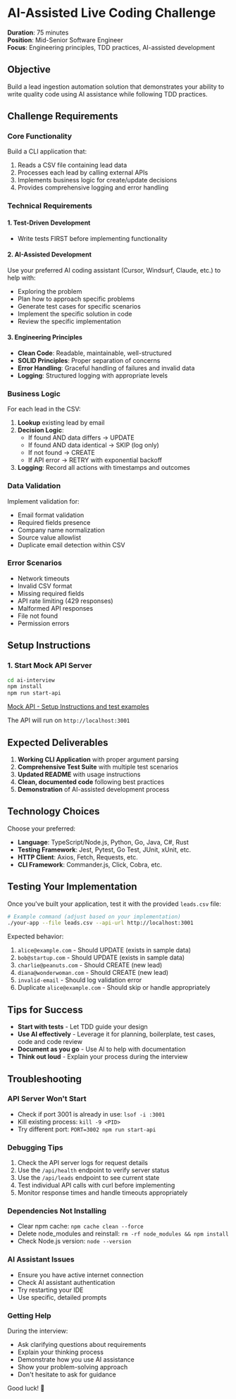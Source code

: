# AI-Assisted Live Coding Challenge

**Duration**: 75 minutes  
**Position**: Mid-Senior Software Engineer  
**Focus**: Engineering principles, TDD practices, AI-assisted development

## Objective

Build a lead ingestion automation solution that demonstrates your ability to write quality code using AI assistance while following TDD practices.

## Challenge Requirements

### Core Functionality

Build a CLI application that:
1. Reads a CSV file containing lead data
2. Processes each lead by calling external APIs
3. Implements business logic for create/update decisions
4. Provides comprehensive logging and error handling

### Technical Requirements

#### 1. Test-Driven Development

- Write tests FIRST before implementing functionality

#### 2. AI-Assisted Development

Use your preferred AI coding assistant (Cursor, Windsurf, Claude, etc.) to help with:
- Exploring the problem
- Plan how to approach specific problems
- Generate test cases for specific scenarios
- Implement the specific solution in code 
- Review the specific implementation

#### 3. Engineering Principles 

- **Clean Code**: Readable, maintainable, well-structured
- **SOLID Principles**: Proper separation of concerns
- **Error Handling**: Graceful handling of failures and invalid data
- **Logging**: Structured logging with appropriate levels

### Business Logic

For each lead in the CSV:
1. **Lookup** existing lead by email
2. **Decision Logic**:
   - If found AND data differs → UPDATE
   - If found AND data identical → SKIP (log only)
   - If not found → CREATE
   - If API error → RETRY with exponential backoff
3. **Logging**: Record all actions with timestamps and outcomes

### Data Validation

Implement validation for:
- Email format validation
- Required fields presence
- Company name normalization
- Source value allowlist
- Duplicate email detection within CSV

### Error Scenarios

- Network timeouts
- Invalid CSV format
- Missing required fields
- API rate limiting (429 responses)
- Malformed API responses
- File not found
- Permission errors

## Setup Instructions

### 1. Start Mock API Server

```bash
cd ai-interview
npm install
npm run start-api
```

[Mock API - Setup Instructions and test examples](https://gist.github.com/fernando-indebted/56cae53b225467eab9797ad60e772854#file-setup-md)

The API will run on `http://localhost:3001`

## Expected Deliverables

1. **Working CLI Application** with proper argument parsing
2. **Comprehensive Test Suite** with multiple test scenarios
3. **Updated README** with usage instructions
4. **Clean, documented code** following best practices
5. **Demonstration** of AI-assisted development process

## Technology Choices

Choose your preferred:
- **Language**: TypeScript/Node.js, Python, Go, Java, C#, Rust
- **Testing Framework**: Jest, Pytest, Go Test, JUnit, xUnit, etc.
- **HTTP Client**: Axios, Fetch, Requests, etc.
- **CLI Framework**: Commander.js, Click, Cobra, etc.

## Testing Your Implementation

Once you've built your application, test it with the provided `leads.csv` file:

```bash
# Example command (adjust based on your implementation)
./your-app --file leads.csv --api-url http://localhost:3001
```

Expected behavior:
1. `alice@example.com` - Should UPDATE (exists in sample data)
2. `bob@startup.com` - Should UPDATE (exists in sample data)  
3. `charlie@peanuts.com` - Should CREATE (new lead)
4. `diana@wonderwoman.com` - Should CREATE (new lead)
5. `invalid-email` - Should log validation error
6. Duplicate `alice@example.com` - Should skip or handle appropriately

## Tips for Success

- **Start with tests** - Let TDD guide your design
- **Use AI effectively** - Leverage it for planning, boilerplate, test cases, code and code review
- **Document as you go** - Use AI to help with documentation
- **Think out loud** - Explain your process during the interview

## Troubleshooting

### API Server Won't Start

- Check if port 3001 is already in use: `lsof -i :3001`
- Kill existing process: `kill -9 <PID>`
- Try different port: `PORT=3002 npm run start-api`

### Debugging Tips

1. Check the API server logs for request details
2. Use the `/api/health` endpoint to verify server status
3. Use the `/api/leads` endpoint to see current state
4. Test individual API calls with curl before implementing
5. Monitor response times and handle timeouts appropriately

### Dependencies Not Installing

- Clear npm cache: `npm cache clean --force`
- Delete node_modules and reinstall: `rm -rf node_modules && npm install`
- Check Node.js version: `node --version`

### AI Assistant Issues

- Ensure you have active internet connection
- Check AI assistant authentication
- Try restarting your IDE
- Use specific, detailed prompts

### Getting Help

During the interview:
- Ask clarifying questions about requirements
- Explain your thinking process
- Demonstrate how you use AI assistance
- Show your problem-solving approach
- Don't hesitate to ask for guidance

Good luck! 🚀